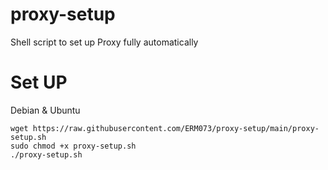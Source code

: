 # proxy-setup
Shell script to set up Proxy fully automatically


# Set UP
Debian & Ubuntu
```
wget https://raw.githubusercontent.com/ERM073/proxy-setup/main/proxy-setup.sh
sudo chmod +x proxy-setup.sh
./proxy-setup.sh
```
